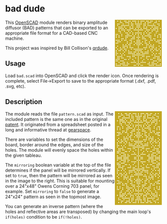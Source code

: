# bad dude

<img align="right" width="30%" src="bad-24x24.png" />

This [OpenSCAD](https://openscad.org/) module renders binary amplitude diffusor (BAD) patterns that can be exported to an appropriate file format for a CAD-based CNC machine.

This project was inspired by Bill Collison's [qrdude](https://www.subwoofer-builder.com/qrdude.htm).

## Usage

Load `bad.scad` into OpenSCAD and click the render icon.  Once rendering is complete, select File->Export to save to the appropriate format (.dxf, .pdf, .svg, etc).

## Description

<img align="right" width="30%" src="bad-24x48.png" />

The module reads the file `pattern.scad` as input.  The included pattern is the same one as in the original [patent](https://patents.google.com/patent/US5817992A/en).  It originated from a spreadsheet posted in a long and informative thread at [gearspace](https://gearspace.com/board/bass-traps-acoustic-panels-foam-etc/459885-rpg-bad-panel-detailed-plans.html).


There are variables to set the dimensions of the board, border around the edges, and size of the holes.  The module will evenly space the holes within the given tableau.

The `mirroring` boolean variable at the top of the file determines if the panel will be mirrored vertically.  If set to `true`, then the pattern will be mirrored as seen in the image to the right.  This is suitable for mounting over a 24"x48" Owens Corning 703 panel, for example.  Set `mirroring` to `false` to generate a 24"x24" pattern as seen in the topmost image.

You can generate an inverse pattern (where the holes and reflective areas are transposed) by changing the main loop's `if(holes)` condition to be `if(!holes)`.



